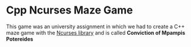 # Cpp Ncurses Maze Game

This game was an university assignment in which we had to create a C++ maze game with the [Ncurses library](https://invisible-island.net/ncurses/announce.html) and is called **Conviction of Mpampis Potereides**